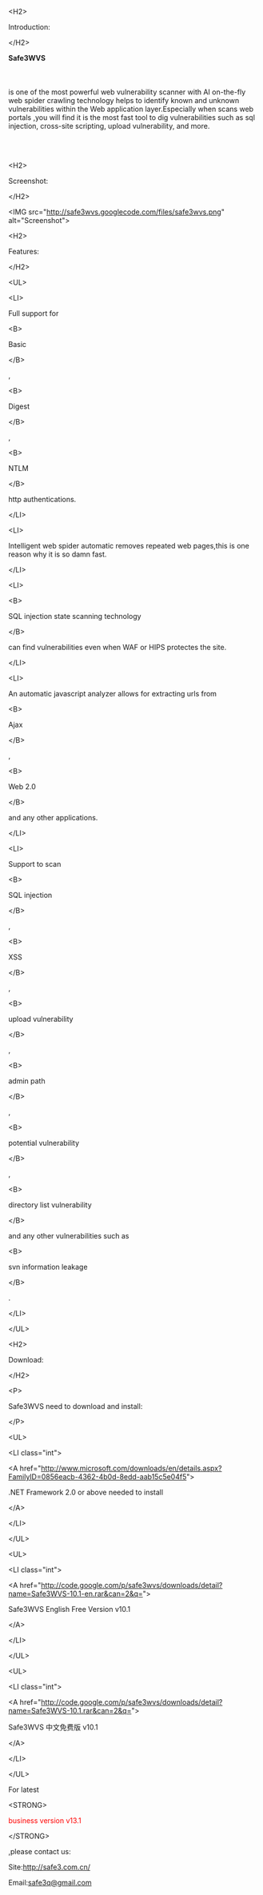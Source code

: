 

&lt;H2&gt;

Introduction:

&lt;/H2&gt;


<p>

<STRONG>

Safe3WVS<br>
<br>
</STRONG><br>
<br>
 is one of the most powerful web vulnerability scanner with AI on-the-fly web spider crawling technology helps to identify known and unknown vulnerabilities within the Web application layer.Especially when scans web portals ,you will find it is the most fast tool to dig  vulnerabilities such as sql injection, cross-site scripting, upload vulnerability, and more.</p><br /><br />



&lt;H2&gt;

Screenshot:

&lt;/H2&gt;




&lt;IMG src="http://safe3wvs.googlecode.com/files/safe3wvs.png" alt="Screenshot"&gt;




&lt;H2&gt;

Features:

&lt;/H2&gt;




&lt;UL&gt;




&lt;LI&gt;

Full support for 

&lt;B&gt;

Basic

&lt;/B&gt;

, 

&lt;B&gt;

Digest

&lt;/B&gt;

, 

&lt;B&gt;

NTLM

&lt;/B&gt;

 http authentications.


&lt;/LI&gt;




&lt;LI&gt;

Intelligent web spider automatic removes repeated web pages,this is one reason why it is so damn fast.


&lt;/LI&gt;




&lt;LI&gt;



&lt;B&gt;

SQL injection state scanning technology

&lt;/B&gt;

 can find vulnerabilities even when WAF or HIPS protectes the site.


&lt;/LI&gt;




&lt;LI&gt;

An automatic javascript analyzer allows for extracting urls from 

&lt;B&gt;

Ajax

&lt;/B&gt;

, 

&lt;B&gt;

Web 2.0

&lt;/B&gt;

  and any other applications.


&lt;/LI&gt;




&lt;LI&gt;

Support to scan


&lt;B&gt;

SQL injection

&lt;/B&gt;

, 

&lt;B&gt;

XSS

&lt;/B&gt;

, 

&lt;B&gt;

upload vulnerability

&lt;/B&gt;

, 

&lt;B&gt;

admin path

&lt;/B&gt;

, 

&lt;B&gt;

potential vulnerability

&lt;/B&gt;

, 

&lt;B&gt;

directory list vulnerability

&lt;/B&gt;

 and any other vulnerabilities such as 

&lt;B&gt;

svn information leakage

&lt;/B&gt;

.


&lt;/LI&gt;




&lt;/UL&gt;




&lt;H2&gt;

Download:

&lt;/H2&gt;




&lt;P&gt;

Safe3WVS need to download and install:

&lt;/P&gt;




&lt;UL&gt;




&lt;LI class="int"&gt;



&lt;A href="http://www.microsoft.com/downloads/en/details.aspx?FamilyID=0856eacb-4362-4b0d-8edd-aab15c5e04f5"&gt;

.NET Framework 2.0 or above needed to install

&lt;/A&gt;



&lt;/LI&gt;




&lt;/UL&gt;




&lt;UL&gt;




&lt;LI class="int"&gt;



&lt;A href="http://code.google.com/p/safe3wvs/downloads/detail?name=Safe3WVS-10.1-en.rar&can=2&q="&gt;

Safe3WVS English Free Version v10.1

&lt;/A&gt;



&lt;/LI&gt;




&lt;/UL&gt;




&lt;UL&gt;




&lt;LI class="int"&gt;



&lt;A href="http://code.google.com/p/safe3wvs/downloads/detail?name=Safe3WVS-10.1.rar&can=2&q="&gt;

Safe3WVS 中文免费版 v10.1

&lt;/A&gt;



&lt;/LI&gt;




&lt;/UL&gt;



For latest 

&lt;STRONG&gt;

<font color='red'>business version v13.1</font>

&lt;/STRONG&gt;

,please contact us:

Site:http://safe3.com.cn/

Email:safe3q@gmail.com